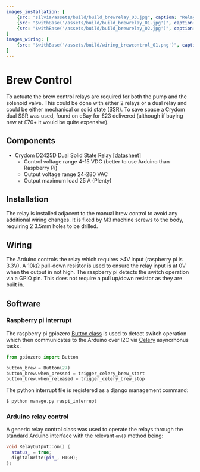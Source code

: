 ```yaml
---
images_installation: [
    {src: "silvia/assets/build/build_brewrelay_03.jpg", caption: "Relay modified with JST female connector"},
    {src: "$withBase('/assets/build/build_brewrelay_01.jpg')", caption: "Marking out for drilling"},
    {src: "$withBase('/assets/build/build_brewrelay_02.jpg')", caption: "Drilled holes"},
]
images_wiring: [
    {src: "$withBase('/assets/build/wiring_brewcontrol_01.png')", caption: "Fritzing wiring diagram for brew control"},
]
---
```


# Brew Control
To actuate the brew control relays are required for both the pump and the solenoid valve. This could be done with either 2 relays or a dual relay and could be either mechanical or solid state (SSR). To save space a Crydom dual SSR was used, found on eBay for £23 delivered (although if buying new at £70+ it would be quite expensive).

## Components
* Crydom D2425D Dual Solid State Relay [[datasheet](http://www.crydom.com/en/products/catalog/dual-series-ac-panel-mount.pdf)]
    * Control voltage range 4-15 VDC (better to use Arduino than Raspberry Pi)
    * Output voltage range 24-280 VAC
    * Output maximum load 25 A (Plenty)

## Installation
The relay is installed adjacent to the manual brew control to avoid any additional wiring changes. It is fixed by M3 machine screws to the body, requiring 2 3.5mm holes to be drilled.

<DocsImageLayout :images="$frontmatter.images_installation"></DocsImageLayout>

## Wiring
The Arduino controls the relay which requires >4V input (raspberry pi is 3.3V). A 10k&#8486; pull-down resistor is used to ensure the relay input is at 0V when the output in not high. The raspberry pi detects the switch operation via a GPIO pin. This does not require a pull up/down resistor as they are built in.

<DocsImageLayout :images="$frontmatter.images_wiring" size="lg"></DocsImageLayout>

## Software

### Raspberry pi interrupt
The raspberry pi gpiozero [Button class](https://gpiozero.readthedocs.io/en/stable/api_input.html#gpiozero.Button) is used to detect switch operation which then communicates to the Arduino over I2C via [Celery](https://github.com/celery/celery) asyncrhonus tasks.

```python
from gpiozero import Button

button_brew = Button(27)
button_brew.when_pressed = trigger_celery_brew_start
button_brew.when_released = trigger_celery_brew_stop
```

The python interrupt file is registered as a django management command:
```bash
$ python manage.py raspi_interrupt
```

### Arduino relay control
A generic relay control class was used to operate the relays through the standard Arduino interface with the relevant `on()` method being:
```cpp
void RelayOutput::on() {
  status_ = true;
  digitalWrite(pin_, HIGH);
};

```
